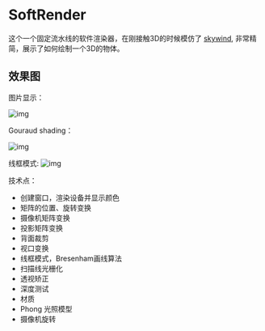# SoftRender
这个一个固定流水线的软件渲染器，在刚接触3D的时候模仿了 [skywind](https://github.com/skywind3000/mini3d), 非常精简，展示了如何绘制一个3D的物体。

## 效果图
图片显示：

![img](https://i.loli.net/2018/05/30/5b0e9c5117634.png)

Gouraud shading：

![img](https://i.loli.net/2018/05/30/5b0e9d892f288.png)

线框模式:
![img](https://i.loli.net/2018/05/30/5b0e9c511fd23.png)

技术点：
- 创建窗口，渲染设备并显示颜色
- 矩阵的位置、旋转变换
- 摄像机矩阵变换
- 投影矩阵变换
- 背面裁剪
- 视口变换
- 线框模式，Bresenham画线算法
- 扫描线光栅化
- 透视矫正
- 深度测试
- 材质
- Phong 光照模型
- 摄像机旋转